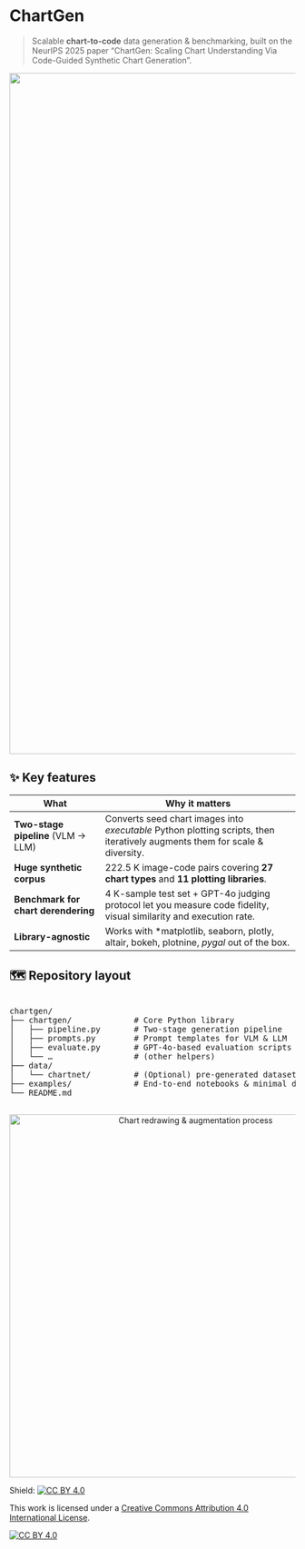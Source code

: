 # ChartGen

> Scalable **chart-to-code** data generation & benchmarking, built on the NeurIPS 2025 paper “ChartGen: Scaling Chart Understanding Via Code-Guided Synthetic Chart Generation”.

<p align="center">
  <img src="assets/chartgen_pipeline.jpg" width="1200" alt="ChartGen pipeline">
</p>

## ✨ Key features
| What | Why it matters |
|------|----------------|
| **Two-stage pipeline** (VLM → LLM) | Converts seed chart images into *executable* Python plotting scripts, then iteratively augments them for scale & diversity. |
| **Huge synthetic corpus** | 222.5 K image-code pairs covering **27 chart types** and **11 plotting libraries**. |
| **Benchmark for chart derendering** | 4 K-sample test set + GPT-4o judging protocol let you measure code fidelity, visual similarity and execution rate. |
| **Library-agnostic** | Works with *matplotlib, seaborn, plotly, altair, bokeh, plotnine, *pygal* out of the box. |

## 🗺️ Repository layout

<pre>

chartgen/
├── chartgen/             # Core Python library
│   ├── pipeline.py       # Two-stage generation pipeline
│   ├── prompts.py        # Prompt templates for VLM & LLM
│   ├── evaluate.py       # GPT-4o-based evaluation scripts
│   └── …                 # (other helpers)
├── data/
│   └── chartnet/         # (Optional) pre-generated dataset download script
├── examples/             # End-to-end notebooks & minimal demos
└── README.md

</pre>

<p align="center">
  <img src="assets/data_generation_process.jpg" width="640" alt="Chart redrawing & augmentation process">
</p>




Shield: [![CC BY 4.0][cc-by-shield]][cc-by]

This work is licensed under a
[Creative Commons Attribution 4.0 International License][cc-by].

[![CC BY 4.0][cc-by-image]][cc-by]

[cc-by]: http://creativecommons.org/licenses/by/4.0/
[cc-by-image]: https://i.creativecommons.org/l/by/4.0/88x31.png
[cc-by-shield]: https://img.shields.io/badge/License-CC%20BY%204.0-lightgrey.svg
